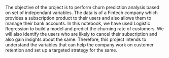 The objective of the project is to perform churn prediction analysis based on set of independant variables. The data is of a Fintech company which provides a subscription product to their users and also allows them to manage their bank accounts. In this notebook, we have used Logistic Regression to build a model and predict the churning rate of customers. We will also identify the users who are likely to cancel their subscription and also gain insights about the same. Therefore, this project intends to understand the variables that can help the company work on customer retention and set up a targeted strategy for the same. 
